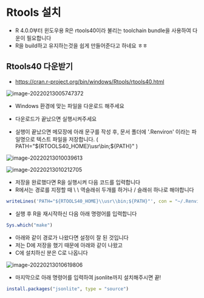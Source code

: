 # Rtools 설치

- R 4.0.0부터 윈도우용 R은 rtools40이라 불리는 toolchain bundle을 사용하여 다운이 필요합니다
- R을 build하고 유지하는것을 쉽게 만들어준다고 하네요 ㅎㅎ 

## Rtools40 다운받기

- https://cran.r-project.org/bin/windows/Rtools/rtools40.html

![image-20220213005747372](C:\Users\hanju\TIL\image.assets\image-20220213005747372.png)

- Windows 환경에 맞는 파일을 다운로드 해주세요

- 다운로드가 끝났으면 실행시켜주세요
- 실행이 끝났으면 메모장에 아래 문구를 작성 후, 문서 폴더에 '.Renviron' 이라는 파일명으로 텍스트 파일을 저장합니다. ( PATH="${RTOOLS40_HOME}\usr\bin;${PATH}" )

![image-20220213010039613](C:\Users\hanju\TIL\image.assets\image-20220213010039613.png)

![image-20220213010212705](C:\Users\hanju\TIL\image.assets\image-20220213010212705.png)

- 저장을 완료했다면 R을 실행시켜 다음 코드를 입력합니다
- R에서는 경로를 지정할 때 \\ \ 역슬래쉬 두개를 하거나 / 슬래쉬 하나로 해야합니다

```R
writeLines('PATH="${RTOOLS40_HOME}\\usr\\bin;${PATH}"', con = "~/.Renviron")
```



- 실행 후 R을 재시작하신 다음 아래 명령어를 입력합니다

```R
Sys.which("make")
```



- 아래와 같이 경로가 나왔다면 설정이 잘 된 것입니다
- 저는 D에 저장을 했기 때문에 아래와 같이 나왔고
- C에 설치하신 분은 C로 나옵니다

![image-20220213010619806](C:\Users\hanju\TIL\image.assets\image-20220213010619806.png)

- 마지막으로 아래 명령어를 입력하여 jsonlite까지 설치해주시면 끝!

```R
install.packages("jsonlite", type = "source")
```

